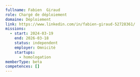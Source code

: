 ```yaml
---
fullname: Fabien  Giraud
role: Chargé de déploiement
domaine: Déploiement
link: https://www.linkedin.com/in/fabien-giraud-52728361/
missions:
  - start: 2024-03-19
    end: 2026-03-18
    status: independent
    employer: Omnicité
    startups:
      - homologation
memberType: beta
competences: []
---
```

